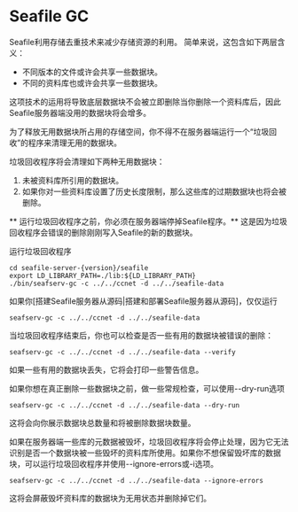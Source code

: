 # Seafile GC

Seafile利用存储去重技术来减少存储资源的利用。
简单来说，这包含如下两层含义：

* 不同版本的文件或许会共享一些数据块。
* 不同的资料库也或许会共享一些数据块。

这项技术的运用将导致底层数据块不会被立即删除当你删除一个资料库后，因此Seafile服务器端没用的数据块将会增多。

为了释放无用数据块所占用的存储空间，你不得不在服务器端运行一个“垃圾回收”的程序来清理无用的数据块。

垃圾回收程序将会清理如下两种无用数据块：

1. 未被资料库所引用的数据块。
2. 如果你对一些资料库设置了历史长度限制，那么这些库的过期数据块也将会被删除。

** 运行垃圾回收程序之前，你必须在服务器端停掉Seafile程序。**
这是因为垃圾回收程序会错误的删除刚刚写入Seafile的新的数据块。

运行垃圾回收程序

    cd seafile-server-{version}/seafile
    export LD_LIBRARY_PATH=./lib:${LD_LIBRARY_PATH}
    ./bin/seafserv-gc -c ../../ccnet -d ../../seafile-data

如果你[搭建Seafile服务器从源码|搭建和部署Seafile服务器从源码]，仅仅运行

    seafserv-gc -c ../../ccnet -d ../../seafile-data

当垃圾回收程序结束后，你也可以检查是否一些有用的数据块被错误的删除：

    seafserv-gc -c ../../ccnet -d ../../seafile-data --verify

如果一些有用的数据块丢失，它将会打印一些警告信息。

如果你想在真正删除一些数据块之前，做一些常规检查，可以使用--dry-run选项

    seafserv-gc -c ../../ccnet -d ../../seafile-data --dry-run

这将会向你展示数据块总数量和将被删除数据块数量。

如果在服务器端一些库的元数据被毁坏，垃圾回收程序将会停止处理，因为它无法识别是否一个数据块被一些毁坏的资料库所使用。如果你不想保留毁坏库的数据块，可以运行垃圾回收程序并使用--ignore-errors或-i选项。

    seafserv-gc -c ../../ccnet -d ../../seafile-data --ignore-errors

这将会屏蔽毁坏资料库的数据块为无用状态并删除掉它们。
